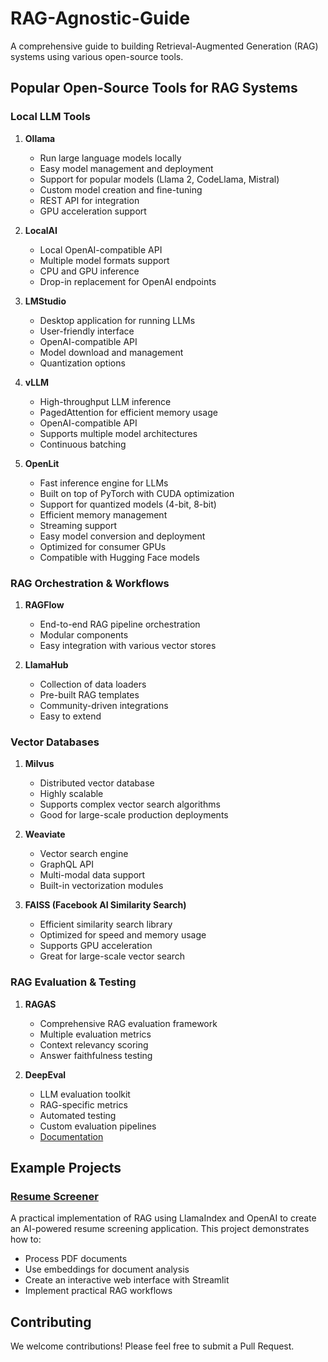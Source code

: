 # RAG-Agnostic-Guide

A comprehensive guide to building Retrieval-Augmented Generation (RAG) systems using various open-source tools.

## Popular Open-Source Tools for RAG Systems

### Local LLM Tools
1. **Ollama**
   - Run large language models locally
   - Easy model management and deployment
   - Support for popular models (Llama 2, CodeLlama, Mistral)
   - Custom model creation and fine-tuning
   - REST API for integration
   - GPU acceleration support

2. **LocalAI**
   - Local OpenAI-compatible API
   - Multiple model formats support
   - CPU and GPU inference
   - Drop-in replacement for OpenAI endpoints

3. **LMStudio**
   - Desktop application for running LLMs
   - User-friendly interface
   - OpenAI-compatible API
   - Model download and management
   - Quantization options

4. **vLLM**
   - High-throughput LLM inference
   - PagedAttention for efficient memory usage
   - OpenAI-compatible API
   - Supports multiple model architectures
   - Continuous batching

5. **OpenLit**
   - Fast inference engine for LLMs
   - Built on top of PyTorch with CUDA optimization
   - Support for quantized models (4-bit, 8-bit)
   - Efficient memory management
   - Streaming support
   - Easy model conversion and deployment
   - Optimized for consumer GPUs
   - Compatible with Hugging Face models

### RAG Orchestration & Workflows
1. **RAGFlow**
   - End-to-end RAG pipeline orchestration
   - Modular components
   - Easy integration with various vector stores

2. **LlamaHub**
   - Collection of data loaders
   - Pre-built RAG templates
   - Community-driven integrations
   - Easy to extend

### Vector Databases
1. **Milvus**
   - Distributed vector database
   - Highly scalable
   - Supports complex vector search algorithms
   - Good for large-scale production deployments

2. **Weaviate**
   - Vector search engine
   - GraphQL API
   - Multi-modal data support
   - Built-in vectorization modules

3. **FAISS (Facebook AI Similarity Search)**
   - Efficient similarity search library
   - Optimized for speed and memory usage
   - Supports GPU acceleration
   - Great for large-scale vector search

### RAG Evaluation & Testing
1. **RAGAS**
   - Comprehensive RAG evaluation framework
   - Multiple evaluation metrics
   - Context relevancy scoring
   - Answer faithfulness testing

2. **DeepEval**
   - LLM evaluation toolkit
   - RAG-specific metrics
   - Automated testing
   - Custom evaluation pipelines
   - [Documentation](https://docs.confident-ai.com/)

## Example Projects

### [Resume Screener](./resume_screener)
A practical implementation of RAG using LlamaIndex and OpenAI to create an AI-powered resume screening application. This project demonstrates how to:
- Process PDF documents
- Use embeddings for document analysis
- Create an interactive web interface with Streamlit
- Implement practical RAG workflows

## Contributing
We welcome contributions! Please feel free to submit a Pull Request.